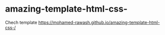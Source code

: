 # amazing-template-html-css-
Chech template https://mohamed-rawash.github.io/amazing-template-html-css-/
